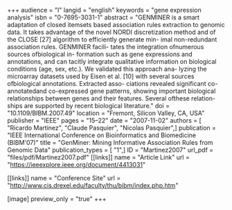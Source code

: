 +++
audience = "I"
langid = "english"
keywords = "gene expression analysis"
isbn = "0-7695-3031-1"
abstract = "GENMINER is a smart adaptation of closed itemsets based association rules extraction to genomic data. It takes advantage of the novel NORDI discretization method and of the CLOSE [27] algorithm to efficiently generate min- imal non-redundant association rules. GENMINER facili- tates the integration ofnumerous sources ofbiological in- formation such as gene expressions and annotations, and can tacitly integrate qualitative information on biological conditions (age, sex, etc.). We validated this approach ana- lyzing the microarray datasets used by Eisen et al. [10] with several sources ofbiological annotations. Extracted asso- ciations revealed significant co-annotatedand co-expressed gene patterns, showing important biological relationships between genes and their features. Several ofthese relation- ships are supported by recent biological literature."
doi = "10.1109/BIBM.2007.49"
location = "Fremont, Silicon Valley, CA, USA"
publisher = "IEEE"
pages = "15–22"
date = "2007-11-02"
authors = [ "Ricardo Martinez", "Claude Pasquier", "Nicolas Pasquier",]
publication = "IEEE International Conference on Bioinformatics and Biomedicine (BIBM'07)"
title = "GenMiner: Mining Informative Association Rules from Genomic Data"
publication_types = [ "1",]
ID = "Martinez2007"
url_pdf = "files/pdf/Martinez2007.pdf"
[[links]]
name = "Article Link"
url = "https://ieeexplore.ieee.org/document/4413031"

[[links]]
name = "Conference Site"
url = "http://www.cis.drexel.edu/faculty/thu/bibm/index.php.htm"

[image]
preview_only = "true"
+++
